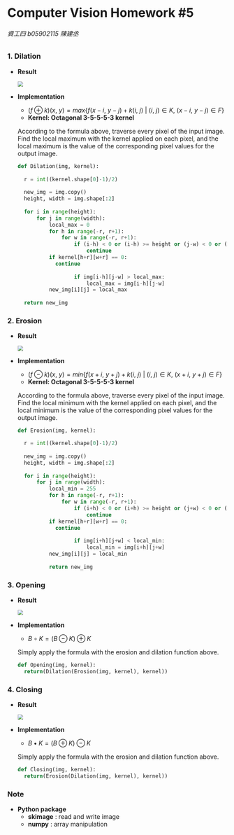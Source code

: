 # Computer Vision Homework #5

###### 資工四 b05902115 陳建丞

### 1. Dilation

* **Result**

  <img src = "/Users/Ingram/Desktop/CSIE/4-1/Computer Vision/hw/B05902115_HW5_ver1/lena_dilation.png" style="zoom:75%"/>

  

* **Implementation**

  * $(f\oplus k)(x,\ y) = max\{f(x-i,\ y-j)+k(i,\ j)\ |\ (i,\ j)\in K,\ (x-i,\ y-j)\in F\}$
  * **Kernel:  Octagonal 3-5-5-5-3 kernel**

  According to the formula above, traverse every pixel of the input image. Find the local maximum with the kernel applied on each pixel, and the local maximum is the value of the corresponding pixel values for the output image.

  ``````python
  def Dilation(img, kernel):
  	
  	r = int((kernel.shape[0]-1)/2)
  	
  	new_img = img.copy()
  	height, width = img.shape[:2]
  	
  	for i in range(height):
  		for j in range(width):
  			local_max = 0
  			for h in range(-r, r+1):
  				for w in range(-r, r+1):
  					if (i-h) < 0 or (i-h) >= height or (j-w) < 0 or (j-w) >= width:
  						continue
            if kernel[h+r][w+r] == 0:
              continue
  					
  					if img[i-h][j-w] > local_max:
  						local_max = img[i-h][j-w]
  			new_img[i][j] = local_max
  	
  	return new_img
  ``````
  


### 2.  Erosion

* **Result**

  <img src = "/Users/Ingram/Desktop/CSIE/4-1/Computer Vision/hw/B05902115_HW5_ver1/lena_erosion.png" style="zoom:75%"/>

  

* **Implementation**

  * $(f\ominus k)(x,\ y) = min\{f(x+i,\ y+j)+k(i,\ j)\ |\ (i,\ j)\in K,\ (x+i,\  y+j)\in F\}$
  * **Kernel:  Octagonal 3-5-5-5-3 kernel**

  According to the formula above, traverse every pixel of the input image. Find the local minimum with the kernel applied on each pixel, and the local minimum is the value of the corresponding pixel values for the output image.

  ```python
  def Erosion(img, kernel):
  
  	r = int((kernel.shape[0]-1)/2)
  	
  	new_img = img.copy()
  	height, width = img.shape[:2]
  	
  	for i in range(height):
  		for j in range(width):
  			local_min = 255
  			for h in range(-r, r+1):
  				for w in range(-r, r+1):
  					if (i+h) < 0 or (i+h) >= height or (j+w) < 0 or (j+w) >= width:
  						continue
            if kernel[h+r][w+r] == 0:
              continue
  					
  					if img[i+h][j+w] < local_min:
  						local_min = img[i+h][j+w]
  			new_img[i][j] = local_min
      
        	return new_img
  ```
  
  

### 3. Opening

* **Result**

  <img src = "/Users/Ingram/Desktop/CSIE/4-1/Computer Vision/hw/B05902115_HW5_ver1/lena_opening.png" style="zoom:75%"/>

  

* **Implementation**

  * $B\circ K = (B\ominus K)\oplus K$

  Simply apply the formula with the erosion and dilation function above.

  ```python
  def Opening(img, kernel):
  	return(Dilation(Erosion(img, kernel), kernel))
  ```




### 4. Closing

* **Result**

  <img src="/Users/Ingram/Desktop/CSIE/4-1/Computer Vision/hw/B05902115_HW5_ver1/lena_closing.png" style="zoom:75%"/>

  

* **Implementation**

  * $B\bullet K=(B \oplus K)\ominus K$

  Simply apply the formula with the erosion and dilation function above.

  ```python
  def Closing(img, kernel):	
  	return(Erosion(Dilation(img, kernel), kernel))
  ```
  


### 

### Note

* **Python package**
  * **skimage** : read and write image
  * **numpy** : array manipulation